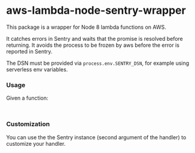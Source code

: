 # aws-lambda-node-sentry-wrapper

This package is a wrapper for Node 8 lambda functions on AWS.

It catches errors in Sentry and waits that the promise is resolved before returning. It avoids the process to be frozen 
by aws before the error is reported in Sentry.


The DSN must be provided via `process.env.SENTRY_DSN`, for example using serverless env variables.

### Usage

Given a function:

```


``` 

### Customization

You can use the the Sentry instance (second argument of the handler) to customize your handler.

